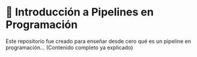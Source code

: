 # 🧪 Introducción a Pipelines en Programación
Este repositorio fue creado para enseñar desde cero qué es un pipeline en programación...
(Contenido completo ya explicado)